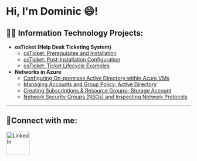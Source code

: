 <h1>Hi, I'm Dominic <a href="https://linkedin.com/in/domsbusiness/"></a>😄!</h1>

<h2>👨‍💻 Information Technology Projects:</h2>

- <b>osTicket (Help Desk Ticketing System)</b>
  - [osTicket: Prerequisites and Installation](https://github.com/DomSecurity/osticket-prereqs)
  - [osTicket: Post-Installation Configuration](https://github.com/DomSecurity/post-install-config)
  - [osTicket: Ticket Lifecycle Examples](https://github.com/DomSecurity/ticket-lifecycle)
- <b>Networks in Azure</b>
  - [Configuring On-premises Active Directory within Azure VMs](https://github.com/DomSecurity/configure-ad)
  - [Managing Accounts and Group Policy: Active Directory](https://github.com/DomSecurity/managing-accounts-ad)
  - [Creating Subscriptions & Resource Groups- Storage Account](https://github.com/DomSecurity/resources-storage-account)
  - [Network Security Groups (NSGs) and Inspecting Network Protocols](https://github.com/DomSecurity/azure-network-protocols)

---
<h2>🤳Connect with me:</h2>


[<img align="left" alt="LinkedIn" width="64px" src="https://static.vecteezy.com/system/resources/previews/018/930/587/original/linkedin-logo-linkedin-icon-transparent-free-png.png" />][linkedin]



[linkedin]: www.linkedin.com/in/domsbusiness/

